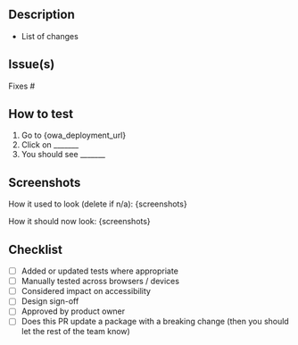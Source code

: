 ## Description

- List of changes

## Issue(s)

Fixes #

## How to test

1. Go to {owa_deployment_url}
2. Click on _______
3. You should see _______

## Screenshots

How it used to look (delete if n/a):
{screenshots}

How it should now look:
{screenshots}

## Checklist

- [ ] Added or updated tests where appropriate
- [ ] Manually tested across browsers / devices
- [ ] Considered impact on accessibility
- [ ] Design sign-off
- [ ] Approved by product owner
- [ ] Does this PR update a package with a breaking change (then you should let the rest of the team know)
